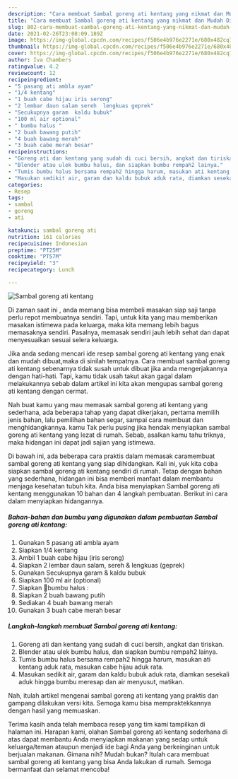 ```yaml
---
description: "Cara membuat Sambal goreng ati kentang yang nikmat dan Mudah Dibuat"
title: "Cara membuat Sambal goreng ati kentang yang nikmat dan Mudah Dibuat"
slug: 802-cara-membuat-sambal-goreng-ati-kentang-yang-nikmat-dan-mudah-dibuat
date: 2021-02-26T23:08:09.189Z
image: https://img-global.cpcdn.com/recipes/f506e4b976e2271e/680x482cq70/sambal-goreng-ati-kentang-foto-resep-utama.jpg
thumbnail: https://img-global.cpcdn.com/recipes/f506e4b976e2271e/680x482cq70/sambal-goreng-ati-kentang-foto-resep-utama.jpg
cover: https://img-global.cpcdn.com/recipes/f506e4b976e2271e/680x482cq70/sambal-goreng-ati-kentang-foto-resep-utama.jpg
author: Iva Chambers
ratingvalue: 4.2
reviewcount: 12
recipeingredient:
- "5 pasang ati ambla ayam"
- "1/4 kentang"
- "1 buah cabe hijau iris serong"
- "2 lembar daun salam sereh  lengkuas geprek"
- "Secukupnya garam  kaldu bubuk"
- "100 ml air optional"
- " bumbu halus "
- "2 buah bawang putih"
- "4 buah bawang merah"
- "3 buah cabe merah besar"
recipeinstructions:
- "Goreng ati dan kentang yang sudah di cuci bersih, angkat dan tiriskan."
- "Blender atau ulek bumbu halus, dan siapkan bumbu rempah2 lainya."
- "Tumis bumbu halus bersama rempah2 hingga harum, masukan ati kentang aduk rata, masukan cabe hijau aduk rata."
- "Masukan sedikit air, garam dan kaldu bubuk aduk rata, diamkan sesekali aduk hingga bumbu meresap dan air menyusut, matikan."
categories:
- Resep
tags:
- sambal
- goreng
- ati

katakunci: sambal goreng ati 
nutrition: 161 calories
recipecuisine: Indonesian
preptime: "PT25M"
cooktime: "PT57M"
recipeyield: "3"
recipecategory: Lunch

---
```



![Sambal goreng ati kentang](https://img-global.cpcdn.com/recipes/f506e4b976e2271e/680x482cq70/sambal-goreng-ati-kentang-foto-resep-utama.jpg)

Di zaman  saat ini , anda memang bisa membeli masakan siap saji tanpa perlu repot membuatnya sendiri. Tapi, untuk kita yang mau memberikan masakan istimewa pada keluarga, maka kita memang lebih bagus memasaknya sendiri. Pasalnya, memasak sendiri jauh lebih sehat dan dapat menyesuaikan sesuai selera keluarga.

Jika anda sedang mencari ide resep sambal goreng ati kentang yang enak dan mudah dibuat,maka di sinilah tempatnya. Cara membuat sambal goreng ati kentang  sebenarnya tidak susah untuk dibuat jika anda mengerjakannya dengan hati-hati. Tapi, kamu tidak usah takut akan gagal dalam melakukannya 
sebab dalam artikel ini kita akan mengupas sambal goreng ati kentang dengan cermat.  



Nah buat kamu yang mau memasak sambal goreng ati kentang yang sederhana, ada beberapa tahap yang dapat dikerjakan, pertama memilih jenis bahan, lalu pemilihan bahan segar, sampai cara membuat dan menghidangkannya. kamu Tak perlu pusing jika hendak menyiapkan sambal goreng ati kentang yang lezat di rumah. Sebab, asalkan kamu  tahu triknya, maka hidangan ini dapat jadi sajian yang istimewa.

Di bawah ini, ada beberapa cara praktis  dalam memasak caramembuat sambal goreng ati kentang yang siap dihidangkan. Kali ini, yuk kita coba siapkan sambal goreng ati kentang sendiri di rumah. Tetap dengan bahan yang sederhana, hidangan ini bisa memberi manfaat dalam membantu menjaga kesehatan tubuh kita. Anda bisa menyiapkan Sambal goreng ati kentang menggunakan 10 bahan dan 4 langkah pembuatan. Berikut ini cara dalam menyiapkan hidangannya.

<!--inarticleads1-->

##### Bahan-bahan dan bumbu yang digunakan dalam pembuatan Sambal goreng ati kentang:

1. Gunakan 5 pasang ati ambla ayam
1. Siapkan 1/4 kentang
1. Ambil 1 buah cabe hijau (iris serong)
1. Siapkan 2 lembar daun salam, sereh &amp; lengkuas (geprek)
1. Gunakan Secukupnya garam &amp; kaldu bubuk
1. Siapkan 100 ml air (optional)
1. Siapkan  📍bumbu halus :
1. Siapkan 2 buah bawang putih
1. Sediakan 4 buah bawang merah
1. Gunakan 3 buah cabe merah besar




<!--inarticleads2-->

##### Langkah-langkah membuat Sambal goreng ati kentang:

1. Goreng ati dan kentang yang sudah di cuci bersih, angkat dan tiriskan.
1. Blender atau ulek bumbu halus, dan siapkan bumbu rempah2 lainya.
1. Tumis bumbu halus bersama rempah2 hingga harum, masukan ati kentang aduk rata, masukan cabe hijau aduk rata.
1. Masukan sedikit air, garam dan kaldu bubuk aduk rata, diamkan sesekali aduk hingga bumbu meresap dan air menyusut, matikan.




Nah, itulah artikel mengenai  sambal goreng ati kentang  yang praktis dan gampang dilakukan versi kita. Semoga kamu bisa mempraktekkannya dengan hasil yang memuaskan. 

Terima kasih anda telah membaca resep yang tim kami tampilkan di halaman ini. Harapan kami, olahan  Sambal goreng ati kentang sederhana di atas dapat membantu Anda menyiapkan makanan yang sedap untuk keluarga/teman ataupun menjadi ide bagi Anda yang berkeinginan untuk berjualan makanan. Gimana nih? Mudah bukan? Itulah cara membuat sambal goreng ati kentang yang bisa Anda lakukan di rumah. Semoga bermanfaat dan selamat mencoba!

